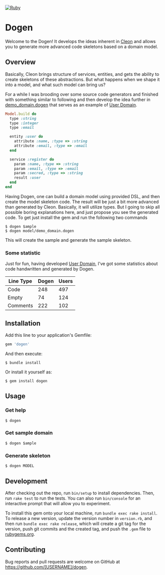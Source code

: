 [![Ruby](https://github.com/nvoynov/dogen/actions/workflows/main.yml/badge.svg)](https://github.com/nvoynov/dogen/actions/workflows/main.yml)
# Dogen

Welcome to the Dogen! It develops the ideas inherent in [Cleon](https://github.com/nvoynov/cleon) and allows you to generate more advanced code skeletons based on a domain model.

## Overview

Basically, Cleon brings structure of services, entities, and gets the ability to create skeletons of these abstractions. But what happens when we shape it into a model, and what such model can bring us?

For a while I was brooding over some source code generators and finished with something similar to following and then develop the idea further in [demo_domain.dogen](https://github.com/nvoynov/dogen/blob/master/lib/erb/demo_domain.dogen) that serves as an example of [User Domain](https://github.com/nvoynov/cleon-users).

```ruby
Model.build do
  type :string
  type :integer
  type :email

  entity :user do
    attribute :name, :type => :string
    attribute :email, :type => :email
  end

  service :register do
    param :name, :type => :string
    param :email, :type => :email
    param :secred, :type => :string
    result :user
  end
end
```

Having Dogen, one can build a domain model using provided DSL, and then create the model skeleton code. The result will be just a bit more advanced than generated by Cleon. Basically, it will utilize types. But I going to skip all possible boring explanations here, and just propose you see the generated code. To get just install the gem and run the following two commands

    $ dogen $ample
    $ dogen model/demo_domain.dogen

This will create the sample and generate the sample skeleton.

### Some statistic

Just for fun, having developed [User Domain](https://github.com/nvoynov/cleon-users), I've got some statistics about code handwritten and generated by Dogen.

Line Type | Dogen | Users
--------- | ----- | -----
Code      | 248   | 497
Empty     | 74    | 124
Comments  | 222   | 102

## Installation

Add this line to your application's Gemfile:

```ruby
gem 'dogen'
```

And then execute:

    $ bundle install

Or install it yourself as:

    $ gem install dogen

## Usage

### Get help

    $ dogen

### Get sample domain

    $ dogen $ample

### Generate skeleton

    $ dogen MODEL

## Development

After checking out the repo, run `bin/setup` to install dependencies. Then, run `rake test` to run the tests. You can also run `bin/console` for an interactive prompt that will allow you to experiment.

To install this gem onto your local machine, run `bundle exec rake install`. To release a new version, update the version number in `version.rb`, and then run `bundle exec rake release`, which will create a git tag for the version, push git commits and the created tag, and push the `.gem` file to [rubygems.org](https://rubygems.org).

## Contributing

Bug reports and pull requests are welcome on GitHub at https://github.com/[USERNAME]/dogen.
